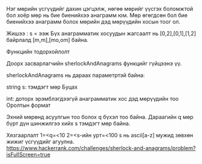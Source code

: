 Нэг мөрийн үсгүүдийг дахин цэгцэлж, нөгөө мөрийг үүсгэх боломжтой бол хоёр мөр нь бие биенийхээ анаграмм юм. Мөр өгөгдсөн бол бие биенийхээ анаграмм болох мөрийн дэд мөрүүдийн хосын тоог ол.

Жишээ : s = ээж Бүх анаграмматик хосуудын жагсаалт нь [0,2],[0,1],[1,2] байрлалд [m,m],[mo,om] байна.

Функцийн тодорхойлолт

Доорх засварлагчийн sherlockAndAnagrams функцийг гүйцээнэ үү.

sherlockAndAnagrams нь дараах параметртэй байна:

string s: тэмдэгт мөр Буцах

int: доторх эрэмблэгдээгүй анаграмматик хос дэд мөрүүдийн тоо Оролтын формат

Эхний мөрөнд асуулгын тоо болох q бүхэл тоо байна. Дараагийн q мөр бүрт дүн шинжилгээ хийх s тэмдэгт мөр байна.

Хязгаарлалт 1=<q=<10 2=<s-ийн урт=<100 s нь ascii[a-z] мужид зөвхөн жижиг үсгүүдийг агуулна.
https://www.hackerrank.com/challenges/sherlock-and-anagrams/problem?isFullScreen=true
